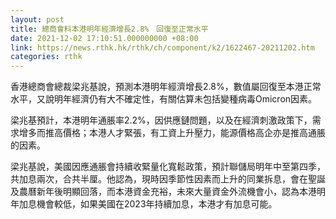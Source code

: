 ```yaml
---
layout: post
title: 總商會料本港明年經濟增長2.8%　回復至正常水平
date: 2021-12-02 17:10:51.000000000 +08:00
link: https://news.rthk.hk/rthk/ch/component/k2/1622467-20211202.htm
categories: rthk
---
```


香港總商會總裁梁兆基說，預測本港明年經濟增長2.8%，數值屬回復至本港正常水平，又說明年經濟仍有大不確定性，有關估算未包括變種病毒Omicron因素。

梁兆基預計，本港明年通脹率2.2%，因供應鏈問題，以及在經濟刺激政策下，需求增多而推高價格；本港人才緊張，有工資上升壓力，能源價格高企亦是推高通脹的因素。

梁兆基說，美國因應通脹會持續收緊量化寬鬆政策，預計聯儲局明年中至第四季，共加息兩次，合共半厘。他認為，現時因季節性因素而上升的同業拆息，會在聖誕及農曆新年後明顯回落，而本港資金充裕，未來大量資金外流機會小，認為本港明年加息機會較低，如果美國在2023年持續加息，本港才有加息可能。
